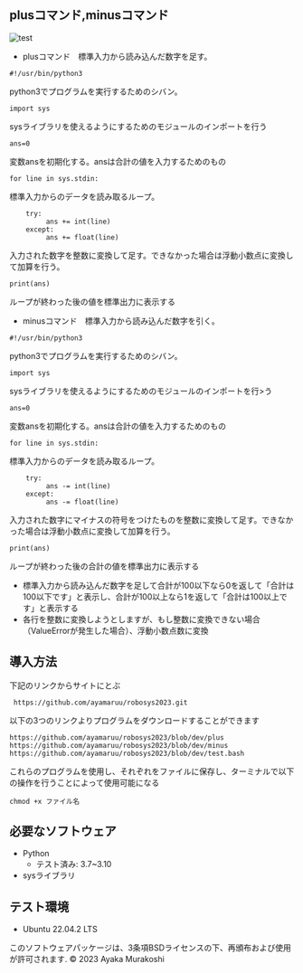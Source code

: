 ## plusコマンド,minusコマンド
![test](https://github.com/ayamaruu/robosys2023/actions/workflows/test.yml/badge.svg)

* plusコマンド　標準入力から読み込んだ数字を足す。
```
#!/usr/bin/python3
```
python3でプログラムを実行するためのシバン。
```
import sys
```
sysライブラリを使えるようにするためのモジュールのインポートを行う
```
ans=0
```
変数ansを初期化する。ansは合計の値を入力するためのもの
```
for line in sys.stdin:
```
標準入力からのデータを読み取るループ。
```
    try:
         ans += int(line)
    except:
         ans += float(line)
```
入力された数字を整数に変換して足す。できなかった場合は浮動小数点に変換して加算を行う。
```
print(ans)
```
ループが終わった後の値を標準出力に表示する

* minusコマンド　標準入力から読み込んだ数字を引く。
```
#!/usr/bin/python3
```
python3でプログラムを実行するためのシバン。
```
import sys
```
sysライブラリを使えるようにするためのモジュールのインポートを行>う
```
ans=0
```
変数ansを初期化する。ansは合計の値を入力するためのもの
```
for line in sys.stdin:
```
標準入力からのデータを読み取るループ。
```
    try:
         ans -= int(line)
    except:
         ans -= float(line)
```
入力された数字にマイナスの符号をつけたものを整数に変換して足す。できなかった場合は浮動小数点に変換して加算を行う。
```
print(ans)
```
ループが終わった後の合計の値を標準出力に表示する

* 標準入力から読み込んだ数字を足して合計が100以下なら0を返して「合計は100以下です」と表示し、合計が100以上なら1を返して「合計は100以上です」と表示する
* 各行を整数に変換しようとしますが、もし整数に変換できない場合（ValueErrorが発生した場合）、浮動小数点数に変換

## 導入方法
下記のリンクからサイトにとぶ
```
 https://github.com/ayamaruu/robosys2023.git
```
以下の3つのリンクよりプログラムをダウンロードすることができます
```
https://github.com/ayamaruu/robosys2023/blob/dev/plus
https://github.com/ayamaruu/robosys2023/blob/dev/minus
https://github.com/ayamaruu/robosys2023/blob/dev/test.bash
```
これらのプログラムを使用し、それぞれをファイルに保存し、ターミナルで以下の操作を行うことによって使用可能になる
```
chmod +x ファイル名
```
## 必要なソフトウェア
* Python
  * テスト済み: 3.7~3.10
* sysライブラリ

## テスト環境
* Ubuntu 22.04.2 LTS

このソフトウェアパッケージは、3条項BSDライセンスの下、再頒布および使用が許可されます.
© 2023 Ayaka Murakoshi
